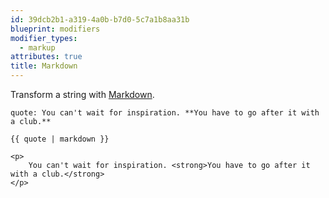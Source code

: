 ```yaml
---
id: 39dcb2b1-a319-4a0b-b7d0-5c7a1b8aa31b
blueprint: modifiers
modifier_types:
  - markup
attributes: true
title: Markdown
---
```

Transform a string with [Markdown][markdown].

```.language-yaml
quote: You can't wait for inspiration. **You have to go after it with a club.**

```

```
{{ quote | markdown }}
```

```.language-output
<p>
    You can't wait for inspiration. <strong>You have to go after it with a club.</strong>
</p>
```

[markdown]: https://daringfireball.net/projects/markdown/

